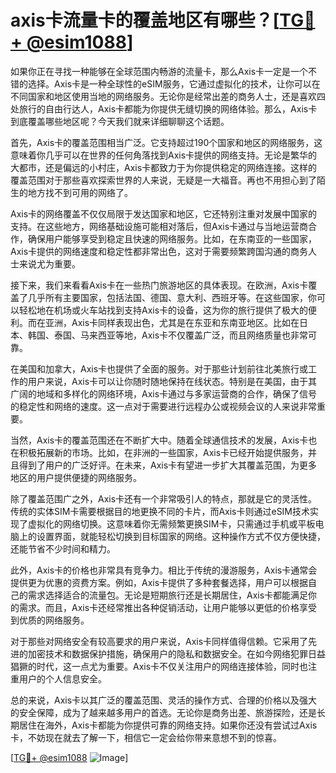 # axis卡流量卡的覆盖地区有哪些？[[TG💪+ @esim1088](https://t.me/s/esim1088)]

如果你正在寻找一种能够在全球范围内畅游的流量卡，那么Axis卡一定是一个不错的选择。Axis卡是一种全球性的eSIM服务，它通过虚拟化的技术，让你可以在不同国家和地区使用当地的网络服务。无论你是经常出差的商务人士，还是喜欢四处旅行的自由行达人，Axis卡都能为你提供无缝切换的网络体验。那么，Axis卡到底覆盖哪些地区呢？今天我们就来详细聊聊这个话题。

首先，Axis卡的覆盖范围相当广泛。它支持超过190个国家和地区的网络服务，这意味着你几乎可以在世界的任何角落找到Axis卡提供的网络支持。无论是繁华的大都市，还是偏远的小村庄，Axis卡都致力于为你提供稳定的网络连接。这样的覆盖范围对于那些喜欢探索世界的人来说，无疑是一大福音。再也不用担心到了陌生的地方找不到可用的网络了。

Axis卡的网络覆盖不仅仅局限于发达国家和地区，它还特别注重对发展中国家的支持。在这些地方，网络基础设施可能相对落后，但Axis卡通过与当地运营商合作，确保用户能够享受到稳定且快速的网络服务。比如，在东南亚的一些国家，Axis卡提供的网络速度和稳定性都非常出色，这对于需要频繁跨国沟通的商务人士来说尤为重要。

接下来，我们来看看Axis卡在一些热门旅游地区的具体表现。在欧洲，Axis卡覆盖了几乎所有主要国家，包括法国、德国、意大利、西班牙等。在这些国家，你可以轻松地在机场或火车站找到支持Axis卡的设备，这为你的旅行提供了极大的便利。而在亚洲，Axis卡同样表现出色，尤其是在东亚和东南亚地区。比如在日本、韩国、泰国、马来西亚等地，Axis卡不仅覆盖广泛，而且网络质量也非常可靠。

在美国和加拿大，Axis卡也提供了全面的服务。对于那些计划前往北美旅行或工作的用户来说，Axis卡可以让你随时随地保持在线状态。特别是在美国，由于其广阔的地域和多样化的网络环境，Axis卡通过与多家运营商的合作，确保了信号的稳定性和网络的速度。这一点对于需要进行远程办公或视频会议的人来说非常重要。

当然，Axis卡的覆盖范围还在不断扩大中。随着全球通信技术的发展，Axis卡也在积极拓展新的市场。比如，在非洲的一些国家，Axis卡已经开始提供服务，并且得到了用户的广泛好评。在未来，Axis卡有望进一步扩大其覆盖范围，为更多地区的用户提供便捷的网络服务。

除了覆盖范围广之外，Axis卡还有一个非常吸引人的特点，那就是它的灵活性。传统的实体SIM卡需要根据目的地更换不同的卡片，而Axis卡则通过eSIM技术实现了虚拟化的网络切换。这意味着你无需频繁更换SIM卡，只需通过手机或平板电脑上的设置界面，就能轻松切换到目标国家的网络。这种操作方式不仅方便快捷，还能节省不少时间和精力。

此外，Axis卡的价格也非常具有竞争力。相比于传统的漫游服务，Axis卡通常会提供更为优惠的资费方案。例如，Axis卡提供了多种套餐选择，用户可以根据自己的需求选择适合的流量包。无论是短期旅行还是长期居住，Axis卡都能满足你的需求。而且，Axis卡还经常推出各种促销活动，让用户能够以更低的价格享受到优质的网络服务。

对于那些对网络安全有较高要求的用户来说，Axis卡同样值得信赖。它采用了先进的加密技术和数据保护措施，确保用户的隐私和数据安全。在如今网络犯罪日益猖獗的时代，这一点尤为重要。Axis卡不仅关注用户的网络连接体验，同时也注重用户的个人信息安全。

总的来说，Axis卡以其广泛的覆盖范围、灵活的操作方式、合理的价格以及强大的安全保障，成为了越来越多用户的首选。无论你是商务出差、旅游探险，还是长期居住在海外，Axis卡都能为你提供可靠的网络支持。如果你还没有尝试过Axis卡，不妨现在就去了解一下，相信它一定会给你带来意想不到的惊喜。

[[TG💪+ @esim1088](https://t.me/s/esim1088) ![Image](https://i.postimg.cc/4NQfJmqS/Snipaste-2025-05-13-00-14-12.png)]